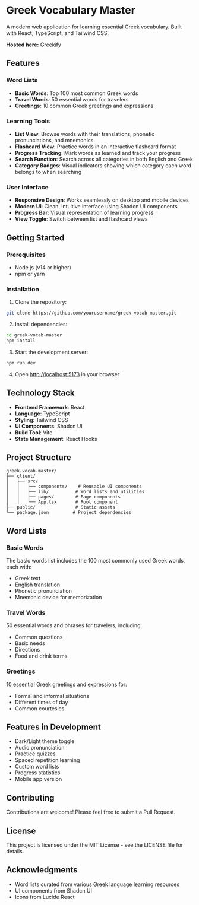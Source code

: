 # Greek Vocabulary Master

A modern web application for learning essential Greek vocabulary. Built with React, TypeScript, and Tailwind CSS.

**Hosted here:** [Greekify](https://greekify2.vercel.app/)
## Features

### Word Lists
- **Basic Words**: Top 100 most common Greek words
- **Travel Words**: 50 essential words for travelers
- **Greetings**: 10 common Greek greetings and expressions

### Learning Tools
- **List View**: Browse words with their translations, phonetic pronunciations, and mnemonics
- **Flashcard View**: Practice words in an interactive flashcard format
- **Progress Tracking**: Mark words as learned and track your progress
- **Search Function**: Search across all categories in both English and Greek
- **Category Badges**: Visual indicators showing which category each word belongs to when searching

### User Interface
- **Responsive Design**: Works seamlessly on desktop and mobile devices
- **Modern UI**: Clean, intuitive interface using Shadcn UI components
- **Progress Bar**: Visual representation of learning progress
- **View Toggle**: Switch between list and flashcard views

## Getting Started

### Prerequisites
- Node.js (v14 or higher)
- npm or yarn

### Installation
1. Clone the repository:
```bash
git clone https://github.com/yourusername/greek-vocab-master.git
```

2. Install dependencies:
```bash
cd greek-vocab-master
npm install
```

3. Start the development server:
```bash
npm run dev
```

4. Open [http://localhost:5173](http://localhost:5173) in your browser

## Technology Stack

- **Frontend Framework**: React
- **Language**: TypeScript
- **Styling**: Tailwind CSS
- **UI Components**: Shadcn UI
- **Build Tool**: Vite
- **State Management**: React Hooks

## Project Structure

```
greek-vocab-master/
├── client/
│   ├── src/
│   │   ├── components/    # Reusable UI components
│   │   ├── lib/          # Word lists and utilities
│   │   ├── pages/        # Page components
│   │   └── App.tsx       # Root component
├── public/               # Static assets
└── package.json         # Project dependencies
```

## Word Lists

### Basic Words
The basic words list includes the 100 most commonly used Greek words, each with:
- Greek text
- English translation
- Phonetic pronunciation
- Mnemonic device for memorization

### Travel Words
50 essential words and phrases for travelers, including:
- Common questions
- Basic needs
- Directions
- Food and drink terms

### Greetings
10 essential Greek greetings and expressions for:
- Formal and informal situations
- Different times of day
- Common courtesies

## Features in Development

- Dark/Light theme toggle
- Audio pronunciation
- Practice quizzes
- Spaced repetition learning
- Custom word lists
- Progress statistics
- Mobile app version

## Contributing

Contributions are welcome! Please feel free to submit a Pull Request.

## License

This project is licensed under the MIT License - see the LICENSE file for details.

## Acknowledgments

- Word lists curated from various Greek language learning resources
- UI components from Shadcn UI
- Icons from Lucide React 
